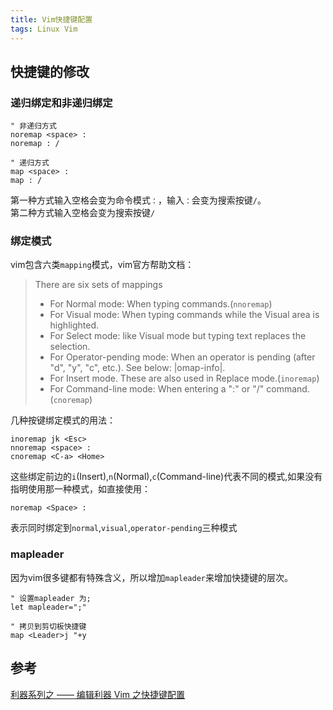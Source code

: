 ```yaml
---
title: Vim快捷键配置
tags: Linux Vim
---
```


## 快捷键的修改

### 递归绑定和非递归绑定

```shell
" 非递归方式
noremap <space> :
noremap : /

" 递归方式
map <space> :
map : /
```

第一种方式输入空格会变为命令模式`：`，输入`：`会变为搜索按键`/`。   
第二种方式输入空格会变为搜索按键`/`

### 绑定模式

vim包含六类`mapping`模式，vim官方帮助文档：

> There are six sets of mappings
>
> * For Normal mode: When typing commands.(`nnoremap`)
> * For Visual mode: When typing commands while the Visual area is highlighted.
> * For Select mode: like Visual mode but typing text replaces the selection.
> * For Operator-pending mode: When an operator is pending (after "d", "y", "c", etc.). See below: |omap-info|.
> * For Insert mode. These are also used in Replace mode.(`inoremap`)
> * For Command-line mode: When entering a ":" or "/" command.(`cnoremap`)

几种按键绑定模式的用法：

```shell
inoremap jk <Esc>
nnoremap <space> :
cnoremap <C-a> <Home>
```
这些绑定前边的`i`(Insert),`n`(Normal),`c`(Command-line)代表不同的模式,如果没有指明使用那一种模式，如直接使用：

```shell
noremap <Space> :
```
表示同时绑定到`normal`,`visual`,`operator-pending`三种模式

### mapleader

因为vim很多键都有特殊含义，所以增加`mapleader`来增加快捷键的层次。

```shell
" 设置mapleader 为;
let mapleader=";"

" 拷贝到剪切板快捷键
map <Leader>j "+y
```

## 参考

[利器系列之 —— 编辑利器 Vim 之快捷键配置](http://blog.guorongfei.com/2015/09/03/vim-shortcut/)
